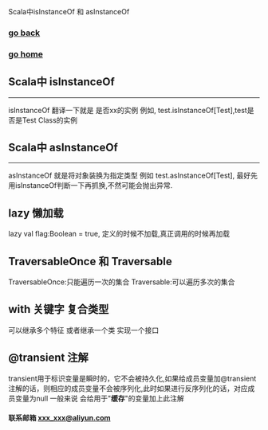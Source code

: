 Scala中isInstanceOf 和 asInstanceOf
### [go back](/x2q/scala/scala)      
### [go home](/x2q)       
  
## Scala中 isInstanceOf
------------------------------------------
isInstanceOf 翻译一下就是 是否xx的实例 例如, test.isInstanceOf[Test],test是否是Test Class的实例

## Scala中 asInstanceOf
--------------------------------------------
asInstanceOf 就是将对象装换为指定类型 例如 test.asInstanceOf[Test], 最好先用isInstanceOf判断一下再抓换,不然可能会抛出异常.

## lazy 懒加载
lazy val flag:Boolean = true, 定义的时候不加载,真正调用的时候再加载

## TraversableOnce 和 Traversable
TraversableOnce:只能遍历一次的集合
Traversable:可以遍历多次的集合

## with 关键字 复合类型
可以继承多个特征 或者继承一个类 实现一个接口

## @transient 注解
transient用于标识变量是瞬时的，它不会被持久化,如果给成员变量加@transient注解的话，则相应的成员变量不会被序列化,此时如果进行反序列化的话，对应成员变量为null
一般来说 会给用于"**缓存**"的变量加上此注解







#### 联系邮箱 xxx_xxx@aliyun.com
